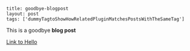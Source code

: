 ```
title: goodbye-blogpost
layout: post
tags: ['dummyTagtoShowHowRelatedPluginMatchesPostsWithTheSameTag']
```

This is a goodbye **blog post**


[Link to Hello](/posts/hello)